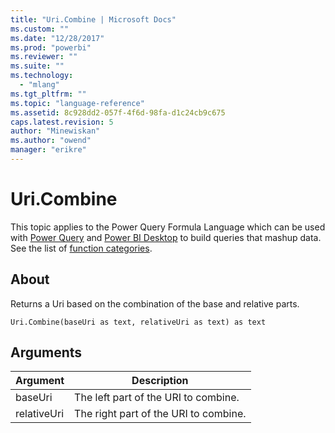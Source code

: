 ```yaml
---
title: "Uri.Combine | Microsoft Docs"
ms.custom: ""
ms.date: "12/28/2017"
ms.prod: "powerbi"
ms.reviewer: ""
ms.suite: ""
ms.technology: 
  - "mlang"
ms.tgt_pltfrm: ""
ms.topic: "language-reference"
ms.assetid: 8c928dd2-057f-4f6d-98fa-d1c24cb9c675
caps.latest.revision: 5
author: "Minewiskan"
ms.author: "owend"
manager: "erikre"
---
```

# Uri.Combine
This topic applies to the Power Query Formula Language which can be used with [Power Query](https://support.office.com/article/Introduction-to-Microsoft-Power-Query-for-Excel-6E92E2F4-2079-4E1F-BAD5-89F6269CD605) and [Power BI Desktop](http://go.microsoft.com/fwlink/p/?LinkId=618607) to build queries that mashup data. See the list of [function categories](https://msdn.microsoft.com/en-us/library/mt211003.aspx).  
  
## About  
Returns a Uri based on the combination of the base and relative parts.  
  
```  
Uri.Combine(baseUri as text, relativeUri as text) as text  
```  
  
## Arguments  
  
|Argument|Description|  
|------------|---------------|  
|baseUri|The left part of the URI to combine.|  
|relativeUri|The right part of the URI to combine.|  
  
